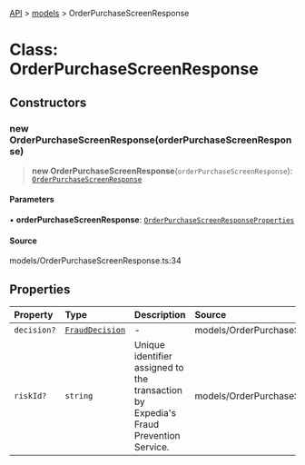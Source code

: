 [API](../../index.md) > [models](../index.md) > OrderPurchaseScreenResponse

# Class: OrderPurchaseScreenResponse

## Constructors

### new OrderPurchaseScreenResponse(orderPurchaseScreenResponse)

> **new OrderPurchaseScreenResponse**(`orderPurchaseScreenResponse`): [`OrderPurchaseScreenResponse`](OrderPurchaseScreenResponse.md)

#### Parameters

▪ **orderPurchaseScreenResponse**: [`OrderPurchaseScreenResponseProperties`](../interfaces/OrderPurchaseScreenResponseProperties.md)

#### Source

models/OrderPurchaseScreenResponse.ts:34

## Properties

| Property | Type | Description | Source |
| :------ | :------ | :------ | :------ |
| `decision?` | [`FraudDecision`](../type-aliases/FraudDecision.md) | - | models/OrderPurchaseScreenResponse.ts:32 |
| `riskId?` | `string` | Unique identifier assigned to the transaction by Expedia\'s Fraud Prevention Service. | models/OrderPurchaseScreenResponse.ts:30 |
